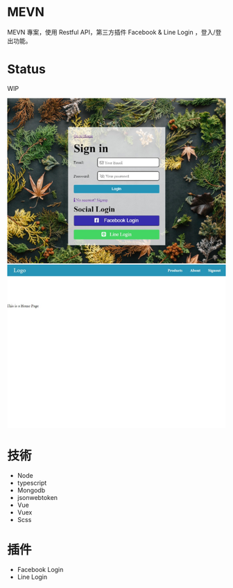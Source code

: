 # MEVN
MEVN 專案，使用 Restful API，第三方插件 Facebook & Line Login ，登入/登出功能。

# Status
WIP

![Login](./profile/login.jpg)
![Home](./profile/home.jpg)

# 技術
* Node
* typescript
* Mongodb
* jsonwebtoken
* Vue
* Vuex
* Scss

# 插件
* Facebook Login
* Line Login